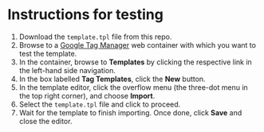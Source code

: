 # Instructions for testing
1. Download the `template.tpl` file from this repo.
2. Browse to a [Google Tag Manager](https://tagmanager.google.com/) web container with which you want to test the template.
3. In the container, browse to **Templates** by clicking the respective link in the left-hand side navigation.
4. In the box labelled **Tag Templates**, click the **New** button.
5. In the template editor, click the overflow menu (the three-dot menu in the top right corner), and choose **Import**.
6. Select the `template.tpl` file and click to proceed.
7. Wait for the template to finish importing. Once done, click **Save** and close the editor.
